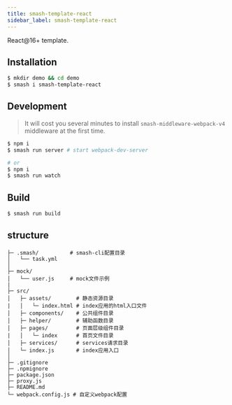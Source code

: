 ```yaml
---
title: smash-template-react
sidebar_label: smash-template-react
---
```


React@16+ template.

## Installation

```bash
$ mkdir demo && cd demo
$ smash i smash-template-react
```

## Development

> It will cost you several minutes to install `smash-middleware-webpack-v4` middleware at the first time.

```bash
$ npm i
$ smash run server # start webpack-dev-server

# or
$ npm i
$ smash run watch
```

## Build

```bash
$ smash run build
```

## structure

```
├─ .smash/          # smash-cli配置目录
│   └── task.yml
│
├─ mock/
│   └── user.js     # mock文件示例
|
├─ src/
│   ├─ assets/        # 静态资源目录
|   │   └─ index.html # index应用的html入口文件
│   ├─ components/    # 公共组件目录
│   ├─ helper/        # 辅助函数目录
│   ├─ pages/         # 页面层级组件目录
|   │   └─ index      # 首页文件目录
│   ├─ services/      # services请求目录
│   └─ index.js       # index应用入口
│
├─ .gitignore
├─ .npmignore
├─ package.json
├─ proxy.js
├─ README.md
└─ webpack.config.js # 自定义webpack配置
```
